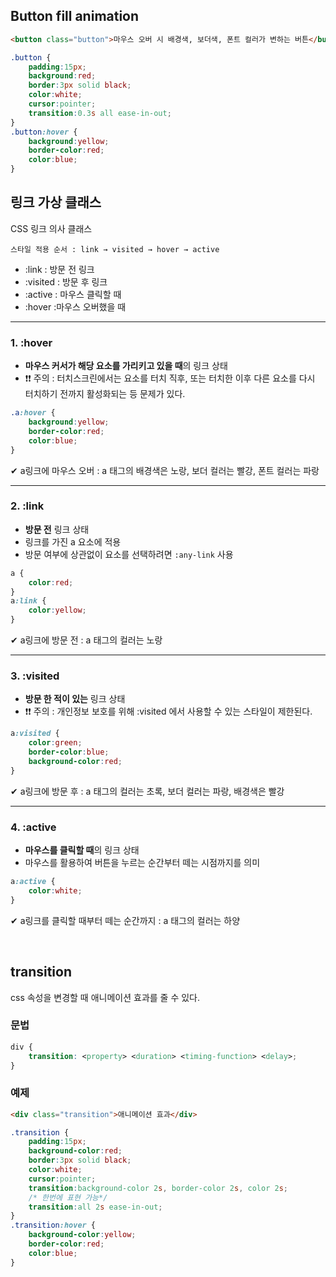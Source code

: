 ## Button fill animation
``` html
<button class="button">마우스 오버 시 배경색, 보더색, 폰트 컬러가 변하는 버튼</button>
```
```css
.button {
	padding:15px;
	background:red;
	border:3px solid black;
	color:white;
	cursor:pointer;
	transition:0.3s all ease-in-out;
}
.button:hover {
	background:yellow;
	border-color:red;
	color:blue;
}
```
## 링크 가상 클래스
CSS 링크 의사 클래스

``` 
스타일 적용 순서 : link → visited → hover → active
```

- :link : 방문 전 링크
- :visited : 방문 후 링크
- :active : 마우스 클릭할 때
- :hover :마우스 오버했을 때

<hr>

### 1. :hover

- **마우스 커서가 해당 요소를 가리키고 있을 때**의 링크 상태
-  ❗❗ 주의 : 터치스크린에서는 요소를 터치 직후, 또는 터치한 이후 다른 요소를 다시 터치하기 전까지 활성화되는 등 문제가 있다.
``` css
.a:hover {
	background:yellow;
	border-color:red;
	color:blue;
}
```
✔  a링크에 마우스 오버 :  a 태그의 배경색은 노랑, 보더 컬러는 빨강, 폰트 컬러는 파랑

 <hr>
 
### 2.  :link
- **방문 전** 링크 상태
- 링크를 가진 a 요소에 적용 
- 방문 여부에 상관없이 요소를 선택하려면 ``:any-link`` 사용

```css
a {
	color:red;
}
a:link {
	color:yellow;
}
 ```
✔  a링크에 방문 전 :  a 태그의 컬러는 노랑


 <hr>
 
### 3.  :visited 
- **방문 한 적이 있는** 링크 상태
- ❗❗ 주의 : 개인정보 보호를 위해 :visited 에서 사용할 수 있는 스타일이 제한된다.
```css
a:visited {
	color:green;
	border-color:blue;
	background-color:red;
}
 ```
 ✔  a링크에 방문 후 :  a 태그의 컬러는 초록, 보더 컬러는 파랑, 배경색은 빨강

 <hr>
 
### 4.  :active
- **마우스를 클릭할 때**의 링크 상태
- 마우스를 활용하여 버튼을 누르는 순간부터 떼는 시점까지를 의미
```css
a:active {
	color:white;
}
 ```
✔  a링크를 클릭할 때부터 떼는 순간까지 : a 태그의 컬러는 하양


<br>

## transition

css 속성을 변경할 때 애니메이션 효과를 줄 수 있다.

### 문법
```css
div {
    transition: <property> <duration> <timing-function> <delay>;
}
```

### 예제
```html
<div class="transition">애니메이션 효과</div>
``` 
```css
.transition {
	padding:15px;
	background-color:red;
	border:3px solid black;
	color:white;
	cursor:pointer;
    transition:background-color 2s, border-color 2s, color 2s;
    /* 한번에 표현 가능*/
    transition:all 2s ease-in-out;
}
.transition:hover {
	background-color:yellow;
	border-color:red;
	color:blue;
}
```